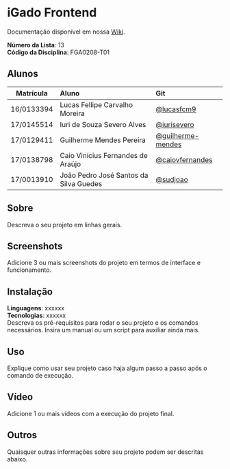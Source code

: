 # iGado Frontend

Documentação disponível em nossa [Wiki](https://unbarqdsw.github.io/2020.1_G13_iGado/#/). 

**Número da Lista**: 13<br>
**Código da Disciplina**: FGA0208-T01<br>

## Alunos
|Matrícula | Aluno | Git |
| :-: | :-- | :-- |
| 16/0133394 | Lucas Fellipe Carvalho Moreira| [@lucasfcm9](https://github.com/lucasfcm9) | 
| 17/0145514 | Iuri de Souza Severo Alves| [@iurisevero](https://github.com/iurisevero) | 
| 17/0129411 | Guilherme Mendes Pereira | [@guilherme-mendes](https://github.com/guilherme-mendes) | 
| 17/0138798 | Caio Vinícius Fernandes de Araújo | [@caiovfernandes](https://github.com/caiovfernandes) | 
| 17/0013910 | João Pedro José Santos da Silva Guedes | [@sudjoao](https://github.com/sudjoao) | 

## Sobre 
Descreva o seu projeto em linhas gerais. 

## Screenshots
Adicione 3 ou mais screenshots do projeto em termos de interface e funcionamento.

## Instalação 
**Linguagens**: xxxxxx<br>
**Tecnologias**: xxxxxx<br>
Descreva os pré-requisitos para rodar o seu projeto e os comandos necessários.
Insira um manual ou um script para auxiliar ainda mais.

## Uso 
Explique como usar seu projeto caso haja algum passo a passo após o comando de execução.

## Vídeo
Adicione 1 ou mais vídeos com a execução do projeto final.

## Outros 
Quaisquer outras informações sobre seu projeto podem ser descritas abaixo.
